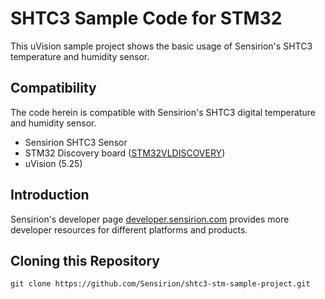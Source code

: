 # SHTC3 Sample Code for STM32

This uVision sample project shows the basic usage of Sensirion's SHTC3
temperature and humidity sensor.

## Compatibility
The code herein is compatible with Sensirion's SHTC3 digital temperature and
humidity sensor.

* Sensirion SHTC3 Sensor
* STM32 Discovery board ([STM32VLDISCOVERY])
* uVision (5.25)

## Introduction

Sensirion's developer page
[developer.sensirion.com](https://developer.sensirion.com) provides more
developer resources for different platforms and products.

## Cloning this Repository

```
git clone https://github.com/Sensirion/shtc3-stm-sample-project.git
```

[STM32VLDISCOVERY]: https://www.st.com/en/evaluation-tools/stm32vldiscovery.html
